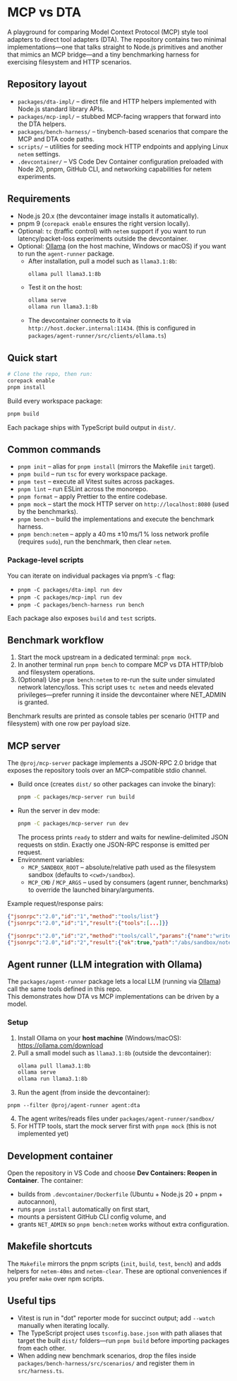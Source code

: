 # MCP vs DTA

A playground for comparing Model Context Protocol (MCP) style tool adapters to direct tool adapters (DTA). The repository contains two minimal implementations—one that talks straight to Node.js primitives and another that mimics an MCP bridge—and a tiny benchmarking harness for exercising filesystem and HTTP scenarios.

## Repository layout
- `packages/dta-impl/` – direct file and HTTP helpers implemented with Node.js standard library APIs.
- `packages/mcp-impl/` – stubbed MCP-facing wrappers that forward into the DTA helpers.
- `packages/bench-harness/` – tinybench-based scenarios that compare the MCP and DTA code paths.
- `scripts/` – utilities for seeding mock HTTP endpoints and applying Linux `netem` settings.
- `.devcontainer/` – VS Code Dev Container configuration preloaded with Node 20, pnpm, GitHub CLI, and networking capabilities for netem experiments.

## Requirements
- Node.js 20.x (the devcontainer image installs it automatically).
- pnpm 9 (`corepack enable` ensures the right version locally).
- Optional: `tc` (traffic control) with `netem` support if you want to run latency/packet-loss experiments outside the devcontainer.
- Optional: [Ollama](https://ollama.com/download) (on the host machine, Windows or macOS) if you want to run the `agent-runner` package.  
  - After installation, pull a model such as `llama3.1:8b`:
    ```bash
    ollama pull llama3.1:8b
    ```
  - Test it on the host:
    ```bash
    ollama serve
    ollama run llama3.1:8b
    ```
  - The devcontainer connects to it via `http://host.docker.internal:11434`. (this is configured in `packages/agent-runner/src/clients/ollama.ts`)


## Quick start
```bash
# Clone the repo, then run:
corepack enable
pnpm install
```

Build every workspace package:
```bash
pnpm build
```

Each package ships with TypeScript build output in `dist/`.

## Common commands
- `pnpm init` – alias for `pnpm install` (mirrors the Makefile `init` target).
- `pnpm build` – run `tsc` for every workspace package.
- `pnpm test` – execute all Vitest suites across packages.
- `pnpm lint` – run ESLint across the monorepo.
- `pnpm format` – apply Prettier to the entire codebase.
- `pnpm mock` – start the mock HTTP server on `http://localhost:8080` (used by the benchmarks).
- `pnpm bench` – build the implementations and execute the benchmark harness.
- `pnpm bench:netem` – apply a 40 ms ±10 ms/1 % loss network profile (requires `sudo`), run the benchmark, then clear `netem`.

### Package-level scripts
You can iterate on individual packages via pnpm’s `-C` flag:
- `pnpm -C packages/dta-impl run dev`
- `pnpm -C packages/mcp-impl run dev`
- `pnpm -C packages/bench-harness run bench`

Each package also exposes `build` and `test` scripts.

## Benchmark workflow
1. Start the mock upstream in a dedicated terminal: `pnpm mock`.
2. In another terminal run `pnpm bench` to compare MCP vs DTA HTTP/blob and filesystem operations.
3. (Optional) Use `pnpm bench:netem` to re-run the suite under simulated network latency/loss. This script uses `tc netem` and needs elevated privileges—prefer running it inside the devcontainer where NET_ADMIN is granted.

Benchmark results are printed as console tables per scenario (HTTP and filesystem) with one row per payload size.

## MCP server

The `@proj/mcp-server` package implements a JSON-RPC 2.0 bridge that exposes the repository tools over an MCP-compatible stdio channel.

- Build once (creates `dist/` so other packages can invoke the binary):
  ```bash
  pnpm -C packages/mcp-server run build
  ```
- Run the server in dev mode:
  ```bash
  pnpm -C packages/mcp-server run dev
  ```
  The process prints `ready` to stderr and waits for newline-delimited JSON requests on stdin. Exactly one JSON-RPC response is emitted per request.
- Environment variables:
  - `MCP_SANDBOX_ROOT` – absolute/relative path used as the filesystem sandbox (defaults to `<cwd>/sandbox`).
  - `MCP_CMD` / `MCP_ARGS` – used by consumers (agent runner, benchmarks) to override the launched binary/arguments.

Example request/response pairs:

```json
{"jsonrpc":"2.0","id":"1","method":"tools/list"}
{"jsonrpc":"2.0","id":"1","result":{"tools":[...]}}

{"jsonrpc":"2.0","id":"2","method":"tools/call","params":{"name":"write_file","arguments":{"path":"notes.txt","data":"hello"}}}
{"jsonrpc":"2.0","id":"2","result":{"ok":true,"path":"/abs/sandbox/notes.txt","bytes":5}}
```

## Agent runner (LLM integration with Ollama)

The `packages/agent-runner` package lets a local LLM (running via [Ollama](https://ollama.com)) call the same tools defined in this repo.  
This demonstrates how DTA vs MCP implementations can be driven by a model.

### Setup

1. Install Ollama on your **host machine** (Windows/macOS): https://ollama.com/download  
2. Pull a small model such as `llama3.1:8b` (outside the devcontainer):
   ```bash
   ollama pull llama3.1:8b
   ollama serve 
   ollama run llama3.1:8b
   ```
3. Run the agent (from inside the devcontainer):
  ```
  pnpm --filter @proj/agent-runner agent:dta
  ```
4. The agent writes/reads files under `packages/agent-runner/sandbox/`
5. For HTTP tools, start the mock server first with `pnpm mock` (this is not implemented yet)


## Development container
Open the repository in VS Code and choose **Dev Containers: Reopen in Container**. The container:
- builds from `.devcontainer/Dockerfile` (Ubuntu + Node.js 20 + pnpm + autocannon),
- runs `pnpm install` automatically on first start,
- mounts a persistent GitHub CLI config volume, and
- grants `NET_ADMIN` so `pnpm bench:netem` works without extra configuration.

## Makefile shortcuts
The `Makefile` mirrors the pnpm scripts (`init`, `build`, `test`, `bench`) and adds helpers for `netem-40ms` and `netem-clear`. These are optional conveniences if you prefer `make` over npm scripts.

## Useful tips
- Vitest is run in "dot" reporter mode for succinct output; add `--watch` manually when iterating locally.
- The TypeScript project uses `tsconfig.base.json` with path aliases that target the built `dist/` folders—run `pnpm build` before importing packages from each other.
- When adding new benchmark scenarios, drop the files inside `packages/bench-harness/src/scenarios/` and register them in `src/harness.ts`.
